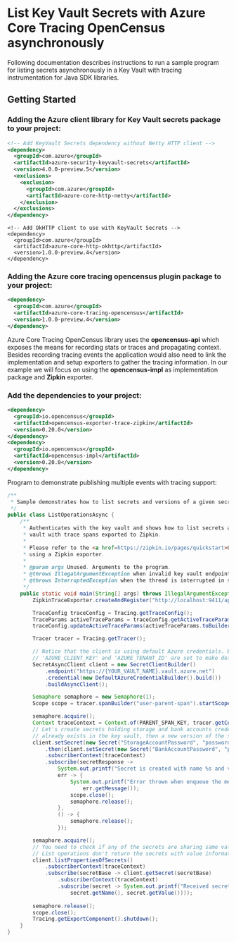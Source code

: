 # List Key Vault Secrets with Azure Core Tracing OpenCensus asynchronously
 
Following documentation describes instructions to run a sample program for listing secrets asynchronously in a Key Vault with tracing instrumentation for Java SDK libraries.

## Getting Started

### Adding the Azure client library for Key Vault secrets package to your project:
[//]: # ({x-version-update-start;com.azure:azure-security-keyvault-secrets;current})
```xml
<!-- Add KeyVault Secrets dependency without Netty HTTP client -->
<dependency>
  <groupId>com.azure</groupId>
  <artifactId>azure-security-keyvault-secrets</artifactId>
  <version>4.0.0-preview.5</version>
  <exclusions>
    <exclusion>
      <groupId>com.azure</groupId>
      <artifactId>azure-core-http-netty</artifactId>
    </exclusion>
  </exclusions>
</dependency>
```
[//]: # ({x-version-update-end})
[//]: # ({x-version-update-start;com.azure:azure-core-http-okhttp;current})
```
<!-- Add OkHTTP client to use with KeyVault Secrets -->
<dependency>
  <groupId>com.azure</groupId>
  <artifactId>azure-core-http-okhttp</artifactId>
  <version>1.0.0-preview.4</version>
</dependency>
```
[//]: # ({x-version-update-end})
### Adding the Azure core tracing opencensus plugin package to your project:
[//]: # ({x-version-update-start;com.azure:azure-core-tracing-opencensus;current})
```xml
<dependency>
  <groupId>com.azure</groupId>
  <artifactId>azure-core-tracing-opencensus</artifactId>
  <version>1.0.0-preview.4</version>
</dependency>
```
[//]: # ({x-version-update-end})

Azure Core Tracing OpenCensus library uses the **opencensus-api** which exposes the means for recording stats or traces and propagating context. Besides recording tracing events the application would also need to link the implementation and setup exporters to gather the tracing information.
In our example we will focus on using the  **opencensus-impl** as implementation package and  **Zipkin** exporter.

### Add the dependencies to your project:

```xml
<dependency>
  <groupId>io.opencensus</groupId>
  <artifactId>opencensus-exporter-trace-zipkin</artifactId>
  <version>0.20.0</version>
</dependency>
<dependency>
  <groupId>io.opencensus</groupId>
  <artifactId>opencensus-impl</artifactId>
  <version>0.20.0</version>
</dependency>
```

Program to demonstrate publishing multiple events with tracing support:
```java
/**
 * Sample demonstrates how to list secrets and versions of a given secret in the key vault with tracing enabled.
 */
public class ListOperationsAsync {
    /**
     * Authenticates with the key vault and shows how to list secrets and list versions of a specific secret in the key
     * vault with trace spans exported to Zipkin.
     *
     * Please refer to the <a href=https://zipkin.io/pages/quickstart>Quickstart Zipkin</a> for more documentation on
     * using a Zipkin exporter.
     *
     * @param args Unused. Arguments to the program.
     * @throws IllegalArgumentException when invalid key vault endpoint is passed.
     * @throws InterruptedException when the thread is interrupted in sleep mode.
     */
    public static void main(String[] args) throws IllegalArgumentException, InterruptedException {
        ZipkinTraceExporter.createAndRegister("http://localhost:9411/api/v2/spans", "tracing-to-zipkin-service");

        TraceConfig traceConfig = Tracing.getTraceConfig();
        TraceParams activeTraceParams = traceConfig.getActiveTraceParams();
        traceConfig.updateActiveTraceParams(activeTraceParams.toBuilder().setSampler(Samplers.alwaysSample()).build());

        Tracer tracer = Tracing.getTracer();

        // Notice that the client is using default Azure credentials. Ensure that environment variables 'AZURE_CLIENT_ID',
        // 'AZURE_CLIENT_KEY' and 'AZURE_TENANT_ID' are set to make default credentials work, with the service principal credentials.
        SecretAsyncClient client = new SecretClientBuilder()
            .endpoint("https://{YOUR_VAULT_NAME}.vault.azure.net")
            .credential(new DefaultAzureCredentialBuilder().build())
            .buildAsyncClient();

        Semaphore semaphore = new Semaphore(1);
        Scope scope = tracer.spanBuilder("user-parent-span").startScopedSpan();

        semaphore.acquire();
        Context traceContext = Context.of(PARENT_SPAN_KEY, tracer.getCurrentSpan());
        // Let's create secrets holding storage and bank accounts credentials. if the secret
        // already exists in the key vault, then a new version of the secret is created.
        client.setSecret(new Secret("StorageAccountPassword", "password"))
            .then(client.setSecret(new Secret("BankAccountPassword", "password")))
            .subscriberContext(traceContext)
            .subscribe(secretResponse ->
                System.out.printf("Secret is created with name %s and value %s %n", secretResponse.getName(), secretResponse.getValue()),
                err -> {
                    System.out.printf("Error thrown when enqueue the message. Error message: %s%n",
                        err.getMessage());
                    scope.close();
                    semaphore.release();
                },
                () -> {
                    semaphore.release();
                });

        semaphore.acquire();
        // You need to check if any of the secrets are sharing same values. Let's list the secrets and print their values.
        // List operations don't return the secrets with value information. So, for each returned secret we call getSecret to get the secret with its value information.
        client.listPropertiesOfSecrets()
            .subscriberContext(traceContext)
            .subscribe(secretBase -> client.getSecret(secretBase)
                .subscriberContext(traceContext)
                .subscribe(secret -> System.out.printf("Received secret with name %s and value %s%n",
                    secret.getName(), secret.getValue())));
        
        semaphore.release();
        scope.close();
        Tracing.getExportComponent().shutdown();
    }
}
```

